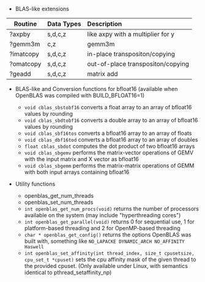 * BLAS-like extensions

| Routine       | Data Types    | Description     |
| ------------- |:------------- | :---------------|
| ?axpby        | s,d,c,z       | like axpy with a multiplier for y    |       
| ?gemm3m       | c,z           | gemm3m            |
| ?imatcopy     | s,d,c,z       | in-place transpositon/copying   |
| ?omatcopy     | s,d,c,z       | out-of-place transpositon/copying    |
| ?geadd        | s,d,c,z       | matrix add   |

* BLAS-like and Conversion functions for bfloat16 (available when OpenBLAS was compiled with BUILD_BFLOAT16=1)
  * `void cblas_sbstobf16` converts a float array to an array of bfloat16 values by rounding
  * `void cblas_sbdtobf16` converts a double array to an array of bfloat16 values by rounding
  * `void cblas_sbf16tos` converts a bfloat16 array to an array of floats
  * `void cblas_dbf16tod` converts a bfloat16 array to an array of doubles
  * `float cblas_sbdot` computes the dot product of two bfloat16 arrays
  * `void cblas_sbgemv` performs the matrix-vector operations of GEMV with the input matrix and X vector as bfloat16  
  * `void cblas_sbgemm` performs the matrix-matrix operations of GEMM with both input arrays containing bfloat16

* Utility functions
  * openblas_get_num_threads
  * openblas_set_num_threads
  * `int openblas_get_num_procs(void)` returns the number of processors available on the system (may include "hyperthreading cores")
  * `int openblas_get_parallel(void)` returns 0 for sequential use, 1 for platform-based threading and 2 for OpenMP-based threading
  * `char * openblas_get_config()` returns the options OpenBLAS was built with, something like `NO_LAPACKE DYNAMIC_ARCH NO_AFFINITY Haswell`
  * `int openblas_set_affinity(int thread_index, size_t cpusetsize, cpu_set_t *cpuset)` sets the cpu affinity mask of the given thread to the provided cpuset. (Only available under Linux, with semantics identical to pthread_setaffinity_np)

